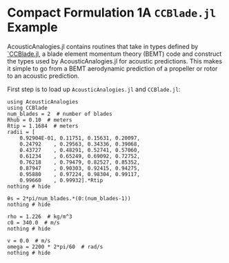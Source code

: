 # Compact Formulation 1A `CCBlade.jl` Example

AcousticAnalogies.jl contains routines that take in types defined by
[`CCBlade.jl](https://github.com/byuflowlab/CCBlade.jl), a blade element
momentum theory (BEMT) code and construct the types
used by AcousticAnalogies.jl for acoustic predictions. This makes it simple to
go from a BEMT aerodynamic prediction of a propeller or rotor to an acoustic
prediction.

First step is to load up `AcousticAnalogies.jl` and `CCBlade.jl`:
```@example first_example
using AcousticAnalogies
using CCBlade
num_blades = 2  # number of blades
Rhub = 0.10  # meters
Rtip = 1.1684  # meters
radii = [
    0.92904E-01, 0.11751, 0.15631, 0.20097,
    0.24792    , 0.29563, 0.34336, 0.39068,
    0.43727    , 0.48291, 0.52741, 0.57060,
    0.61234    , 0.65249, 0.69092, 0.72752,
    0.76218    , 0.79479, 0.82527, 0.85352,
    0.87947    , 0.90303, 0.92415, 0.94275,
    0.95880    , 0.97224, 0.98304, 0.99117,
    0.99660    , 0.99932].*Rtip
nothing # hide
```


```@example first_example
θs = 2*pi/num_blades.*(0:(num_blades-1))
nothing # hide
```

```@example first_example
rho = 1.226  # kg/m^3
c0 = 340.0  # m/s
nothing # hide
```

```@example first_example
v = 0.0  # m/s
omega = 2200 * 2*pi/60  # rad/s
nothing # hide
```
